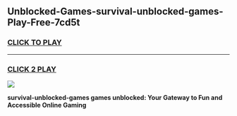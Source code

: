 
## Unblocked-Games-survival-unblocked-games-Play-Free-7cd5t
<h3>
<a href="https://premium76.site?title=survival-unblocked-games&ref=20A">CLICK TO PLAY</a></h3>
<hr>

<h3>
<a href="https://premium76.site?title=survival-unblocked-games&ref=20A">CLICK 2 PLAY</a>
  
</h3>

<a href="https://premium76.site?title=survival-unblocked-games&ref=20A"><img src="https://clearcache.store/games.png"></a>


**survival-unblocked-games games unblocked: Your Gateway to Fun and Accessible Online Gaming**
